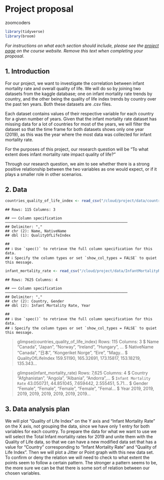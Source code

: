 Project proposal
================
zoomcoders

``` r
library(tidyverse)
library(broom)
```

*For instructions on what each section should include, please see the
[project page](https://idsed.digital/assessments/project/#proposal) on
the course website. Remove this text when completing your proposal*.

## 1. Introduction

For our project, we want to investigate the correlation between infant
mortality rate and overall quality of life. We will do so by joining two
datasets from the kaggle database; one on infant mortality rate trends
by country, and the other being the quality of life index trends by
country over the past ten years. Both these datasets are .csv files.

Each dataset contains values of their respective variable for each
country for a given number of years. Given that the infant mortality
rate dataset has missing data for a lot of countries for most of the
years, we will filter the dataset so that the time frame for both
datasets shows only one year (2019), as this was the year where the most
data was collected for infant mortality rate.

For the purposes of this project, our research question will be “To what
extent does infant mortality rate impact quality of life?”

Through our research question, we aim to see whether there is a strong
positive relationship between the two variables as one would expect, or
if it plays a smaller role in other scenarios.

## 2. Data

``` r
countries_quality_of_life_index <- read_csv("/cloud/project/data/countries_quality_of_life_index.18-10-2021.csv") 
```

    ## Rows: 115 Columns: 3

    ## ── Column specification ────────────────────────────────────────────────────────
    ## Delimiter: ","
    ## chr (2): Name, NativeName
    ## dbl (1): QualityOfLifeIndex

    ## 
    ## ℹ Use `spec()` to retrieve the full column specification for this data.
    ## ℹ Specify the column types or set `show_col_types = FALSE` to quiet this message.

``` r
infant_mortality_rate <- read_csv("/cloud/project/data/InfantMortalityRate.csv")
```

    ## Rows: 7625 Columns: 4

    ## ── Column specification ────────────────────────────────────────────────────────
    ## Delimiter: ","
    ## chr (2): Country, Gender
    ## dbl (2): Infant Mortality Rate, Year

    ## 
    ## ℹ Use `spec()` to retrieve the full column specification for this data.
    ## ℹ Specify the column types or set `show_col_types = FALSE` to quiet this message.

> glimpse(countries\_quality\_of\_life\_index) Rows: 115 Columns: 3 $
> Name <chr> “Canada”, “Japan”, “Norway”, “Ireland”, “Hungary”, … $
> NativeName <chr> “Canada”, “日本”, “Kongeriket Norge”, “Eire”, "Magy…
> $ QualityOfLifeIndex <dbl> 159.51190, 165.32691, 173.15817, 153.18219,
> 135.343…

> glimpse(infant\_mortality\_rate) Rows: 7,625 Columns: 4 $ Country
> <chr> “Afghanistan”, “Angola”, “Albania”, “Andorra”,… $
> `Infant Mortality Rate` <dbl> 43.050731, 44.851045, 7.659442,
> 2.555451, 5.71… $ Gender <chr> “Female”, “Female”, “Female”, “Female”,
> "Femal… $ Year <dbl> 2019, 2019, 2019, 2019, 2019, 2019, 2019, 2019…

## 3. Data analysis plan

We will plot “Quality of Life Index” on the Y axis and “Infant Mortality
Rate” on the X axis, not grouping the data, since we have only 1 entry
for both variables for each country. To prepare the data for what we
want to use we will select the Total Infant mortality rates for 2019 and
unite them with the Quality of Life data, so that we can have a new
modified data set that has a value for “Country” corresponding to
“Infant Mortality Rate” and “Quality of Life Index”. Then we will plot a
Jitter or Point graph with this new data set. To confirm or deny the
relation we will need to check to what extent the points seem to follow
a certain pattern. The stronger a pattern seems to be, the more sure we
can be that there is some sort of relation between our chosen variables.
